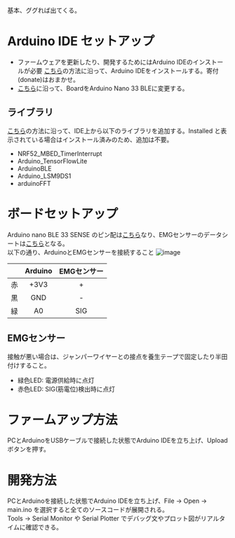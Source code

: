 基本、ググれば出てくる。
# Arduino IDE セットアップ
* ファームウェアを更新したり、開発するためにはArduino IDEのインストールが必要
[こちら](https://www.indoorcorgielec.com/resources/arduinoide%E8%A8%AD%E5%AE%9A/arduino-ide%E3%81%AE%E3%82%A4%E3%83%B3%E3%82%B9%E3%83%88%E3%83%BC%E3%83%AB%E3%81%A8%E8%A8%AD%E5%AE%9A/)の方法に沿って、Arduino IDEをインストールする。寄付(donate)はおまかせ。  
* [こちら](https://www.arduino.cc/en/Guide/NANO33BLE)に沿って、BoardをArduino Nano 33 BLEに変更する。

## ライブラリ
[こちら](http://make.bcde.jp/arduino/arduino%E3%83%A9%E3%82%A4%E3%83%95%E3%82%99%E3%83%A9%E3%83%AA%E3%81%AE%E8%BF%BD%E5%8A%A0/)の方法に沿って、IDE上から以下のライブラリを追加する。Installed と表示されている場合はインストール済みのため、追加は不要。
* NRF52_MBED_TimerInterrupt
* Arduino_TensorFlowLite
* ArduinoBLE
* Arduino_LSM9DS1
* arduinoFFT

# ボードセットアップ
Arduino nano BLE 33 SENSE のピン配は[こちら](https://content.arduino.cc/assets/Pinout-NANOble_latest.pdf?_gl=1*hhy82y*_ga*NzcxNDEyMzExLjE2MzIyOTM1MTM.*_ga_SELSHHP7SG*MTYzNDcwNzIzMi42LjEuMTYzNDcwNzIzMi4w)なり、EMGセンサーのデータシートは[こちら](https://cdn.sparkfun.com/datasheets/Sensors/Biometric/MyowareUserManualAT-04-001.pdf)となる。  
以下の通り、ArduinoとEMGセンサーを接続すること
![image](https://user-images.githubusercontent.com/16249131/138039272-1f085203-09a0-4e7c-bc67-5a414f346690.png)


| | Arduino | EMGセンサー |
| :---: | :---: | :---: |
| 赤 | +3V3 | + |
| 黒 | GND | - |
| 緑 | A0 | SIG |

## EMGセンサー
接触が悪い場合は、ジャンパーワイヤーとの接点を養生テープで固定したり半田付けすること。
* 緑色LED: 電源供給時に点灯
* 赤色LED: SIG(筋電位)検出時に点灯

# ファームアップ方法
PCとArduinoをUSBケーブルで接続した状態でArduino IDEを立ち上げ、Uploadボタンを押す。

# 開発方法
PCとArduinoを接続した状態でArduino IDEを立ち上げ、File -> Open -> main.ino を選択すると全てのソースコードが展開される。  
Tools -> Serial Monitor や Serial Plotter でデバッグ文やプロット図がリアルタイムに確認できる。

